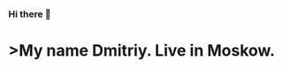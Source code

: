 ### Hi there 👋
<div>
<h1>
>My name Dmitriy. Live in Moskow.
</h1>
<h3 I'm junior developer</h3>
<div align="center">
<p><a href = "https://img.shields.io/badge/Telegram-2CA5E0?style=for-the-badge&logo=telegram&logoColor=white"></a></p>
<p><a href = "https://img.shields.io/badge/WhatsApp-25D366?style=for-the-badge&logo=whatsapp&logoColor=white"></a></p>
<p><a href = "https://img.shields.io/badge/вконтакте-%232E87FB.svg?&style=for-the-badge&logo=vk&logoColor=white"></a></p>
</div>
</div>

<!--
**Chert166/Chert166** is a ✨ _special_ ✨ repository because its `README.md` (this file) appears on your GitHub profile.

Here are some ideas to get you started:

- 🔭 I’m currently working on ...
- 🌱 I’m currently learning ...
- 👯 I’m looking to collaborate on ...
- 🤔 I’m looking for help with ...
- 💬 Ask me about ...
- 📫 How to reach me: ...
- 😄 Pronouns: ...
- ⚡ Fun fact: ...
-->

